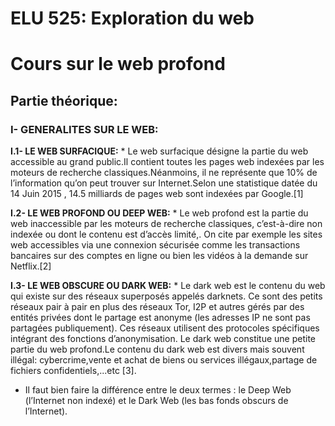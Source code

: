 # ELU 525: Exploration du web

# Cours sur le web profond

## Partie théorique:

### I- GENERALITES SUR LE WEB:
**I.1- LE WEB SURFACIQUE:**
    * Le web surfacique désigne la partie du web accessible au grand public.Il contient toutes les pages web indexées par les moteurs de recherche classiques.Néanmoins, il ne représente que 10% de l’information qu’on peut trouver sur Internet.Selon une statistique datée du 14 Juin 2015 , 14.5 milliards de pages web sont indexées par Google.[1]

**I.2- LE WEB PROFOND OU DEEP WEB:**
    * Le web profond est la partie du web inaccessible par les moteurs de recherche classiques, c’est-à-dire non indexée ou dont le contenu est d’accès limité,. On cite par exemple les sites web accessibles via une connexion sécurisée comme les transactions bancaires sur des comptes en ligne ou bien les vidéos à la demande sur Netflix.[2]

**I.3- LE WEB OBSCURE OU DARK WEB:**
    * Le dark web est le contenu du web qui existe sur des réseaux superposés appelés  darknets. Ce sont des petits réseaux pair à pair en plus des réseaux Tor, I2P et autres gérés par des entités privées dont le partage est anonyme (les adresses IP ne sont pas partagées publiquement). Ces réseaux utilisent des protocoles spécifiques intégrant des fonctions d’anonymisation. Le dark web constitue une petite partie du web profond.Le contenu du dark web est divers mais souvent illégal: cybercrime,vente et achat de biens ou services illégaux,partage de fichiers confidentiels,...etc [3].
  
   * Il faut bien faire la différence entre le deux termes : le Deep Web (l’Internet non indexé) et le Dark Web (les bas fonds obscurs de l’Internet).
  
